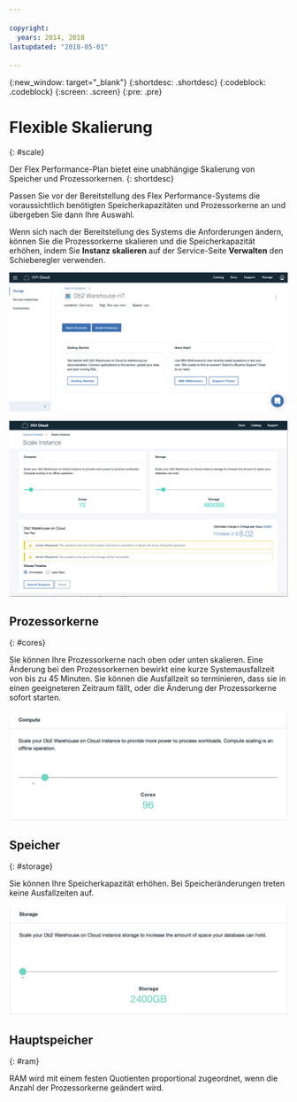 ```yaml
---

copyright:
  years: 2014, 2018
lastupdated: "2018-05-01"

---
```


<!-- Attribute definitions --> 
{:new_window: target="_blank"}
{:shortdesc: .shortdesc}
{:codeblock: .codeblock}
{:screen: .screen}
{:pre: .pre}

# Flexible Skalierung
{: #scale}

Der Flex Performance-Plan bietet eine unabhängige Skalierung von Speicher und Prozessorkernen. 
{: shortdesc}

Passen Sie vor der Bereitstellung des Flex Performance-Systems die voraussichtlich benötigten Speicherkapazitäten und Prozessorkerne an und übergeben Sie dann Ihre Auswahl.

Wenn sich nach der Bereitstellung des Systems die Anforderungen ändern, können Sie die Prozessorkerne skalieren und die Speicherkapazität erhöhen, indem Sie **Instanz skalieren** auf der Service-Seite **Verwalten** den Schieberegler verwenden.

![Ansicht der Seite mit den Prozessorkernen der Webkonsole](images/launch.png)

![Ansicht der Seite mit den Prozessorkernen der Webkonsole](images/scaling_full.png)


## Prozessorkerne
{: #cores}

Sie können Ihre Prozessorkerne nach oben oder unten skalieren. Eine Änderung bei den Prozessorkernen bewirkt eine kurze Systemausfallzeit von bis zu 45 Minuten. Sie können die Ausfallzeit so terminieren, dass sie in einen geeigneteren Zeitraum fällt, oder die Änderung der Prozessorkerne sofort starten.

![Ansicht der Seite mit den Prozessorkernen der Webkonsole](images/cores.png)

## Speicher
{: #storage}

Sie können Ihre Speicherkapazität erhöhen. Bei Speicheränderungen treten keine Ausfallzeiten auf.

![Ansicht der Seite mit der Speicherkapazität für die Webkonsole](images/storage.png)

## Hauptspeicher
{: #ram}

RAM wird mit einem festen Quotienten proportional zugeordnet, wenn die Anzahl der Prozessorkerne geändert wird.

